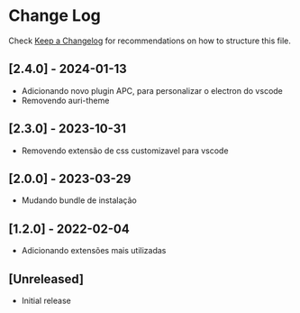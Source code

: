# Change Log

Check [Keep a Changelog](http://keepachangelog.com/) for recommendations on how to structure this file.

## [2.4.0] - 2024-01-13

- Adicionando novo plugin APC, para personalizar o electron do vscode
- Removendo auri-theme

## [2.3.0] - 2023-10-31

- Removendo extensão de css customizavel para vscode

## [2.0.0] - 2023-03-29

- Mudando bundle de instalação

## [1.2.0] - 2022-02-04

- Adicionando extensões mais utilizadas

## [Unreleased]

- Initial release
